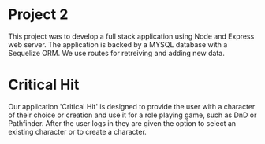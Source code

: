 # Project 2
  This project was to develop a full stack application using Node and Express web server. The application is backed by a MYSQL database with a Sequelize ORM. We use routes for retreiving and adding new data.

# Critical Hit
  Our application 'Critical Hit' is designed to provide the user with a character of their choice or creation and use it for a role playing game, such as DnD or Pathfinder. After the user logs in they are given the option to select an existing character or to create a character. 
  
